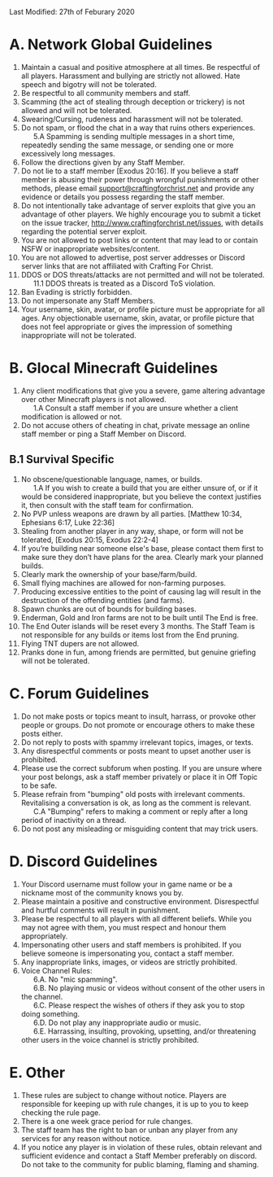 Last Modified: 27th of Feburary 2020

# A. Network Global Guidelines
1. Maintain a casual and positive atmosphere at all times. Be respectful of all players. Harassment and bullying are strictly not allowed. Hate speech and bigotry will not be tolerated.
2. Be respectful to all community members and staff.
3. Scamming (the act of stealing through deception or trickery) is not allowed and will not be tolerated.
4. Swearing/Cursing, rudeness and harassment will not be tolerated.
5. Do not spam, or flood the chat in a way that ruins others experiences.
&nbsp;&nbsp;&nbsp;&nbsp;&nbsp;&nbsp;5.A Spamming is sending multiple messages in a short time, repeatedly sending the same message, or sending one or more excessively long messages.
6. Follow the directions given by any Staff Member.
7. Do not lie to a staff member [Exodus 20:16]. If you believe a staff member is abusing their power through wrongful punishments or other methods, please email <a href="mailto:support@craftingforchrist.net">support@craftingforchrist.net</a> and provide any evidence or details you possess regarding the staff member.
8. Do not intentionally take advantage of server exploits that give you an advantage of other players. We highly encourage you to submit a ticket on the issue tracker, http://www.craftingforchrist.net/issues, with details regarding the potential server exploit.
9. You are not allowed to post links or content that may lead to or contain NSFW or inappropriate websites/content.
10. You are not allowed to advertise, post server addresses or Discord server links that are not affiliated with Crafting For Christ.
11. DDOS or DOS threats/attacks are not permitted and will not be tolerated.<br>
&nbsp;&nbsp;&nbsp;&nbsp;&nbsp;&nbsp;11.1 DDOS threats is treated as a Discord ToS violation.
12. Ban Evading is strictly forbidden.
13. Do not impersonate any Staff Members.
14. Your username, skin, avatar, or profile picture must be appropriate for all ages. Any objectionable username, skin, avatar, or profile picture that does not feel appropriate or gives the impression of something inappropriate will not be tolerated.

# B. Glocal Minecraft Guidelines
1. Any client modifications that give you a severe, game altering advantage over other Minecraft players is not allowed.<br>
  &nbsp;&nbsp;&nbsp;&nbsp;&nbsp;&nbsp;1.A Consult a staff member if you are unsure whether a client modification is allowed or not.
2. Do not accuse others of cheating in chat, private message an online staff member or ping a Staff Member on Discord.

## B.1 Survival Specific
1. No obscene/questionable language, names, or builds.<br>
  &nbsp;&nbsp;&nbsp;&nbsp;&nbsp;&nbsp;1.A If you wish to create a build that you are either unsure of, or if it would be considered inappropriate, but you believe the context justifies it, then consult with the staff team for confirmation.
2. No PVP unless weapons are drawn by all parties. [Matthew 10:34, Ephesians 6:17, Luke 22:36]
3. Stealing from another player in any way, shape, or form will not be tolerated, [Exodus 20:15, Exodus 22:2-4] 
4. If you’re building near someone else's base, please contact them first to make sure they don’t have plans for the area. Clearly mark your planned builds.
5. Clearly mark the ownership of your base/farm/build.
6. Small flying machines are allowed for non-farming purposes.
7. Producing excessive entities to the point of causing lag will result in the destruction of the offending entities (and farms).
8. Spawn chunks are out of bounds for building bases.
9. Enderman, Gold and Iron farms are not to be built until The End is free.
10. The End Outer islands will be reset every 3 months. The Staff Team is not responsible for any builds or items lost from the End pruning.
11. Flying TNT dupers are not allowed.
12. Pranks done in fun, among friends are permitted, but genuine griefing will not be tolerated.

# C. Forum Guidelines
1. Do not make posts or topics meant to insult, harrass, or provoke other people or groups. Do not promote or encourage others to make these posts either.
2. Do not reply to posts with spammy irrelevant topics, images, or texts. 
3. Any disrespectful comments or posts meant to upset another user is prohibited.
4. Please use the correct subforum when posting. If you are unsure where your post belongs, ask a staff member privately or place it in Off Topic to be safe.
5. Please refrain from "bumping" old posts with irrelevant comments. Revitalising a conversation is ok, as long as the comment is relevant.<br>
  &nbsp;&nbsp;&nbsp;&nbsp;&nbsp;&nbsp;C.A "Bumping" refers to making a comment or reply after a long period of inactivity on a thread.
6. Do not post any misleading or misguiding content that may trick users.

# D. Discord Guidelines
1. Your Discord username must follow your in game name or be a nickname most of the community knows you by.
2. Please maintain a positive and constructive environment. Disrespectful and hurtful comments will result in punishment.
3. Please be respectful to all players with all different beliefs. While you may not agree with them, you must respect and honour them appropriately.
4. Impersonating other users and staff members is prohibited. If you believe someone is impersonating you, contact a staff member.
5. Any inappropriate links, images, or videos are strictly prohibited.
6. Voice Channel Rules:<br>
  &nbsp;&nbsp;&nbsp;&nbsp;&nbsp;&nbsp;6.A. No "mic spamming".<br>
  &nbsp;&nbsp;&nbsp;&nbsp;&nbsp;&nbsp;6.B. No playing music or videos without consent of the other users in the channel.<br>
  &nbsp;&nbsp;&nbsp;&nbsp;&nbsp;&nbsp;6.C. Please respect the wishes of others if they ask you to stop doing something.<br>
  &nbsp;&nbsp;&nbsp;&nbsp;&nbsp;&nbsp;6.D. Do not play any inappropriate audio or music.<br>
  &nbsp;&nbsp;&nbsp;&nbsp;&nbsp;&nbsp;6.E. Harrassing, insulting, provoking, upsetting, and/or threatening other users in the voice channel is strictly prohibited.

# E. Other
1. These rules are subject to change without notice. Players are responsible for keeping up with rule changes, it is up to you to keep checking the rule page.
2. There is a one week grace period for rule changes.
3. The staff team has the right to ban or unban any player from any services for any reason without notice.
4. If you notice any player is in violation of these rules, obtain relevant and sufficient evidence and contact a Staff Member preferably on discord. Do not take to the community for public blaming, flaming and shaming. 
